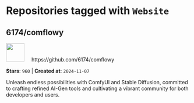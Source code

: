 # Repositories tagged with `Website`


## 6174/comflowy


<a href='https://github.com/6174/comflowy'>
<img src="https://avatars.githubusercontent.com/u/3872872?v=4" width="50" height="50"></a> &nbsp; &nbsp; https://github.com/6174/comflowy

**Stars**: `960` | **Created at**: `2024-11-07`


Unleash endless possibilities with ComfyUI and Stable Diffusion, committed to crafting refined AI-Gen tools and cultivating a vibrant community for both developers and users. 
